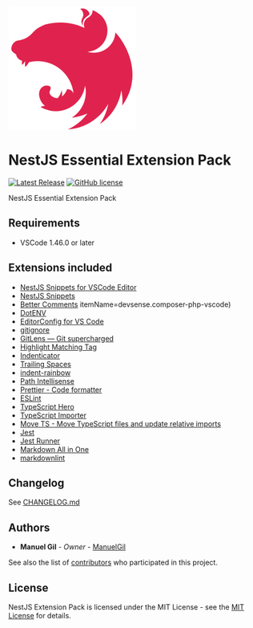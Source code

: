 ![icon](https://raw.githubusercontent.com/ManuelGil/vscode-nestjs-pack/main/icon.png)

# NestJS Essential Extension Pack

[![Latest Release](https://img.shields.io/visual-studio-marketplace/v/imgildev.vscode-nestjs-pack?style=flat&label=VS%20Marketplace&logo=visual-studio-code)](https://marketplace.visualstudio.com/items?itemName=imgildev.vscode-nestjs-pack)
[![GitHub license](https://img.shields.io/github/license/ManuelGil/vscode-nestjs-pack)]()

NestJS Essential Extension Pack

## Requirements

- VSCode 1.46.0 or later

## Extensions included

- [NestJS Snippets for VSCode Editor](https://marketplace.visualstudio.com/items?itemName=imgildev.vscode-nestjs-snippets-extension)
- [NestJS Snippets](https://marketplace.visualstudio.com/items?itemName=manucodes.nestjs-snippets)
- [Better Comments](https://marketplace.visualstudio.com/items?itemName=aaron-bond.better-comments)
itemName=devsense.composer-php-vscode)
- [DotENV](https://marketplace.visualstudio.com/items?itemName=mikestead.dotenv)
- [EditorConfig for VS Code](https://marketplace.visualstudio.com/items?itemName=editorconfig.editorconfig)
- [gitignore](https://marketplace.visualstudio.com/items?itemName=codezombiech.gitignore)
- [GitLens — Git supercharged](https://marketplace.visualstudio.com/items?itemName=eamodio.gitlens)
- [Highlight Matching Tag](https://marketplace.visualstudio.com/items?itemName=vincaslt.highlight-matching-tag)
- [Indenticator](https://marketplace.visualstudio.com/items?itemName=sirtori.indenticator)
- [Trailing Spaces](https://marketplace.visualstudio.com/items?itemName=shardulm94.trailing-spaces)
- [indent-rainbow](https://marketplace.visualstudio.com/items?itemName=oderwat.indent-rainbow)
- [Path Intellisense](https://marketplace.visualstudio.com/items?itemName=christian-kohler.path-intellisense)
- [Prettier - Code formatter](https://marketplace.visualstudio.com/items?itemName=esbenp.prettier-vscode)
- [ESLint](https://marketplace.visualstudio.com/items?itemName=dbaeumer.vscode-eslint)
- [TypeScript Hero](https://marketplace.visualstudio.com/items?itemName=rbbit.typescript-hero)
- [TypeScript Importer](https://marketplace.visualstudio.com/items?itemName=pmneo.tsimporter)
- [Move TS - Move TypeScript files and update relative imports](https://marketplace.visualstudio.com/items?itemName=stringham.move-ts)
- [Jest](https://marketplace.visualstudio.com/items?itemName=Orta.vscode-jest)
- [Jest Runner](https://marketplace.visualstudio.com/items?itemName=firsttris.vscode-jest-runner)
- [Markdown All in One](https://marketplace.visualstudio.com/items?itemName=yzhang.markdown-all-in-one)
- [markdownlint](https://marketplace.visualstudio.com/items?itemName=davidanson.vscode-markdownlint)

## Changelog

See [CHANGELOG.md](./CHANGELOG.md)

## Authors

- **Manuel Gil** - _Owner_ - [ManuelGil](https://github.com/ManuelGil)

See also the list of [contributors](https://github.com/ManuelGil/vscode-nestjs-pack/contributors) who participated in this project.

## License

NestJS Extension Pack is licensed under the MIT License - see the [MIT License](https://opensource.org/licenses/MIT) for details.
